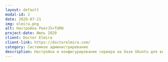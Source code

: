```yaml
---
layout: default
modal-id: 2
date: 2020-07-21
img: elmira.png
alt: Настройка PeerJS+TURN
project-date: Июль 2020
client: Doctor Elmira
client-link: https://doctorelmira.com/
category: Системное администрирование
description: Настройка и конфигурирование сервера на базе Ubuntu для видеосвязи по протоколу WebRTC (при помощи PeerJS) и STUN/TURN сервера COTURN для обхода NAT провайдера.
---
```

